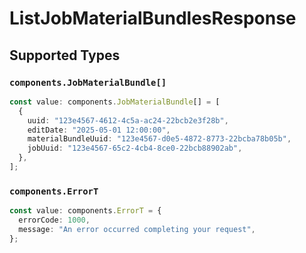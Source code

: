 # ListJobMaterialBundlesResponse


## Supported Types

### `components.JobMaterialBundle[]`

```typescript
const value: components.JobMaterialBundle[] = [
  {
    uuid: "123e4567-4612-4c5a-ac24-22bcb2e3f28b",
    editDate: "2025-05-01 12:00:00",
    materialBundleUuid: "123e4567-d0e5-4872-8773-22bcba78b05b",
    jobUuid: "123e4567-65c2-4cb4-8ce0-22bcb88902ab",
  },
];
```

### `components.ErrorT`

```typescript
const value: components.ErrorT = {
  errorCode: 1000,
  message: "An error occurred completing your request",
};
```


